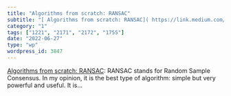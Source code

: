 ```yaml
---
title: "Algorithms from scratch: RANSAC"
subtitle: "[ Algorithms from scratch: RANSAC]( https://link.medium.com/4OqrW0Ywcrb): RANSAC stands for Random S..."
category: "1"
tags: ["1221", "2171", "2172", "1755"]
date: "2022-06-27"
type: "wp"
wordpress_id: 3847
---
```

[ Algorithms from scratch: RANSAC]( https://link.medium.com/4OqrW0Ywcrb): RANSAC stands for Random Sample Consensus. In my opinion, it is the best type of algorithm: simple but very powerful and useful. It is…
